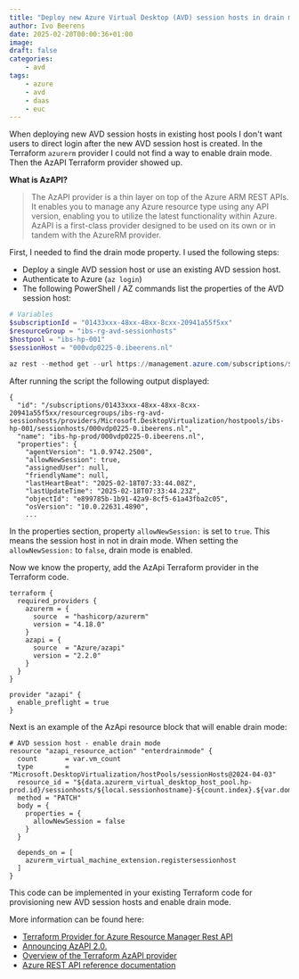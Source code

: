 ```yaml
---
title: "Deploy new Azure Virtual Desktop (AVD) session hosts in drain mode with Terraform"
author: Ivo Beerens
date: 2025-02-20T00:00:36+01:00
image: 
draft: false
categories:
    - avd
tags:
    - azure
    - avd
    - daas
    - euc
---
```


When deploying new AVD session hosts in existing host pools I don't want users to direct login after the new AVD session host is created. In the Terraform `azurerm` provider I could not find a way to enable drain mode. Then the AzAPI Terraform provider showed up.

**What is AzAPI?**
> The AzAPI provider is a thin layer on top of the Azure ARM REST APIs. It enables you to manage any Azure resource type using any API version, enabling you to utilize the latest functionality within Azure. AzAPI is a first-class provider designed to be used on its own or in tandem with the AzureRM provider.

First, I needed to find the drain mode property. I used the following steps:
- Deploy a single AVD session host or use an existing AVD session host.
- Authenticate to Azure (`az login`)
- The following PowerShell / AZ commands list the properties of the AVD session host:
```powershell
# Variables 
$subscriptionId = "01433xxx-48xx-48xx-8cxx-20941a55f5xx"
$resourceGroup = "ibs-rg-avd-sessionhosts"
$hostpool = "ibs-hp-001"
$sessionHost = "000vdp0225-0.ibeerens.nl"

az rest --method get --url https://management.azure.com/subscriptions/$subscriptionid/resourceGroups/$resourceGroup//providers/Microsoft.DesktopVirtualization/hostpools/$hostpool/sessionHosts/${sessionHost}?api-version=2024-04-03
```
After running the script the following output displayed:

```
{
  "id": "/subscriptions/01433xxx-48xx-48xx-8cxx-20941a55f5xx/resourcegroups/ibs-rg-avd-sessionhosts/providers/Microsoft.DesktopVirtualization/hostpools/ibs-hp-001/sessionhosts/000vdp0225-0.ibeerens.nl",
  "name": "ibs-hp-prod/000vdp0225-0.ibeerens.nl",
  "properties": {
    "agentVersion": "1.0.9742.2500",
    "allowNewSession": true,
    "assignedUser": null,
    "friendlyName": null,
    "lastHeartBeat": "2025-02-18T07:33:44.08Z",
    "lastUpdateTime": "2025-02-18T07:33:44.23Z",
    "objectId": "e899785b-1b91-42a9-8cf5-61a43fba2c05",
    "osVersion": "10.0.22631.4890",
    ...
```
In the properties section, property `allowNewSession:` is set to `true`. This means the session host in not in drain mode. When setting the `allowNewSession:` to `false`, drain mode is enabled.

Now we know the property, add the AzApi Terraform provider in the Terraform code.

```
terraform {
  required_providers {
    azurerm = {
      source  = "hashicorp/azurerm"
      version = "4.18.0"
    }
    azapi = {
      source  = "Azure/azapi"
      version = "2.2.0"
    }
  }
}

provider "azapi" {
  enable_preflight = true
}
```

Next is an example of the AzApi resource block that will enable drain mode:

```
# AVD session host - enable drain mode 
resource "azapi_resource_action" "enterdrainmode" {
  count       = var.vm_count
  type        = "Microsoft.DesktopVirtualization/hostPools/sessionHosts@2024-04-03"
  resource_id = "${data.azurerm_virtual_desktop_host_pool.hp-prod.id}/sessionhosts/${local.sessionhostname}-${count.index}.${var.domain}"
  method = "PATCH"
  body = {
    properties = {
      allowNewSession = false
    }
  }

  depends_on = [
    azurerm_virtual_machine_extension.registersessionhost
  ]
}
```
This code can be implemented in your existing Terraform code for provisioning new AVD session hosts and enable drain mode.

More information can be found here:
- [Terraform Provider for Azure Resource Manager Rest API](https://github.com/Azure/terraform-provider-azapi/tree/main)
- [Announcing AzAPI 2.0.](https://techcommunity.microsoft.com/blog/azuretoolsblog/announcing-azapi-2-0/4275733)
- [Overview of the Terraform AzAPI provider](https://learn.microsoft.com/en-us/azure/developer/terraform/overview-azapi-provider)
- [Azure REST API reference documentation](https://learn.microsoft.com/en-us/rest/api/desktopvirtualization/session-hosts/update?view=rest-desktopvirtualization-2024-04-03&tabs=HTTP)